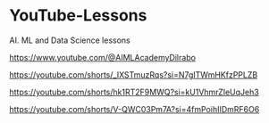# YouTube-Lessons
AI. ML and Data Science lessons

https://www.youtube.com/@AIMLAcademyDilrabo

https://youtube.com/shorts/_IXSTmuzRqs?si=N7gITWmHKfzPPLZB

https://youtube.com/shorts/hk1RT2F9MWQ?si=kU1VhmrZIeUqJeh3

https://youtube.com/shorts/V-QWC03Pm7A?si=4fmPoihIIDmRF6O6
